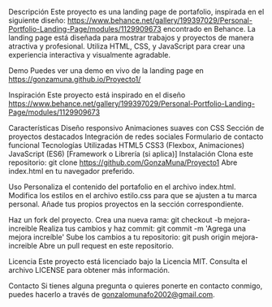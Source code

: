 Descripción
Este proyecto es una landing page de portafolio, inspirada en el siguiente diseño: https://www.behance.net/gallery/199397029/Personal-Portfolio-Landing-Page/modules/1129909673 encontrado en Behance. La landing page está diseñada para mostrar trabajos y proyectos de manera atractiva y profesional. Utiliza HTML, CSS, y JavaScript para crear una experiencia interactiva y visualmente agradable.

Demo
Puedes ver una demo en vivo de la landing page en https://gonzamuna.github.io/Proyecto1/

Inspiración
Este proyecto está inspirado en el diseño https://www.behance.net/gallery/199397029/Personal-Portfolio-Landing-Page/modules/1129909673

Características
Diseño responsivo
Animaciones suaves con CSS
Sección de proyectos destacados
Integración de redes sociales
Formulario de contacto funcional
Tecnologías Utilizadas
HTML5
CSS3 (Flexbox, Animaciones)
JavaScript (ES6)
[Framework o Librería (si aplica)]
Instalación
Clona este repositorio: git clone https://github.com/GonzaMuna/Proyecto1
Abre index.html en tu navegador preferido.

Uso
Personaliza el contenido del portafolio en el archivo index.html.
Modifica los estilos en el archivo estilo.css para que se ajusten a tu marca personal.
Añade tus propios proyectos en la sección correspondiente.

Haz un fork del proyecto.
Crea una nueva rama: git checkout -b mejora-increible
Realiza tus cambios y haz commit: git commit -m 'Agrega una mejora increíble'
Sube los cambios a tu repositorio: git push origin mejora-increible
Abre un pull request en este repositorio.

Licencia
Este proyecto está licenciado bajo la Licencia MIT. Consulta el archivo LICENSE para obtener más información.

Contacto
Si tienes alguna pregunta o quieres ponerte en contacto conmigo, puedes hacerlo a través de gonzalomunafo2002@gmail.com.




